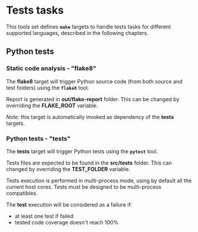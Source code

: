 # Tests tasks

This tools set defines **`make`** targets to handle tests tasks for different supported languages,
described in the following chapters.

## Python tests

### Static code analysis - "flake8"

The **flake8** target will trigger Python source code (from both source and test folders) using the **`flake8`** tool.

Report is generated in **out/flake-report** folder. This can be changed by overriding the **FLAKE_ROOT** variable.

*Note:* this target is automatically invoked as dependency of the **tests** targets.

### Python tests - "tests"

The **tests** target will trigger Python tests using the **`pytest`** tool.

Tests files are expected to be found in the **src/tests** folder. This can changed by overriding the **TEST_FOLDER** variable.

Tests execution is performed in multi-process mode, using by default all the current host cores. Tests must be designed to be multi-process compatibles.

The **test** execution will be considered as a failure if:
* at least one test if failed
* tested code coverage doesn't reach 100%
